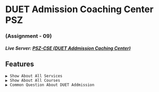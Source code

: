 # DUET Admission Coaching Center PSZ
### (Assignment - 09)

##### Live Server: [PSZ-CSE (DUET Addmission Caching Center)](https://pszcse.netlify.app/) 


## Features

    ▶ Show About All Services
    ▶ Show About All Courses
    ▶ Common Question About DUET Addmission
